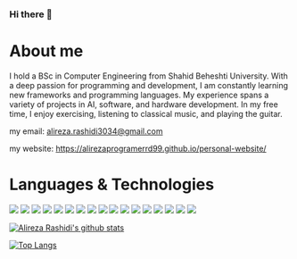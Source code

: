 ### Hi there 👋

<!--
**Alirezaprogramerrd99/Alirezaprogramerrd99** is a ✨ _special_ ✨ repository because its `README.md` (this file) appears on your GitHub profile.

Here are some ideas to get you started:

- 🔭 I’m currently working on ...
- 🌱 I’m currently learning ...
- 👯 I’m looking to collaborate on ...
- 🤔 I’m looking for help with ...
- 💬 Ask me about ...
- 📫 How to reach me: ...
- 😄 Pronouns: ...
- ⚡ Fun fact: ...
--> 

# About me


I hold a BSc in Computer Engineering from Shahid Beheshti University. With a deep passion for programming and development, I am constantly learning new frameworks and programming languages. My experience spans a variety of projects in AI, software, and hardware development. In my free time, I enjoy exercising, listening to classical music, and playing the guitar.


my email: alireza.rashidi3034@gmail.com

my website: https://alirezaprogramerrd99.github.io/personal-website/


# Languages & Technologies

[![](https://img.shields.io/badge/-assembly-red?logoColor=blue&style=for-the-badge&logo=assembly)](https://www.tutorialspoint.com/assembly_programming/assembly_introduction.htm)
[![](https://img.shields.io/badge/-c-lightblue?logoColor=blue&style=for-the-badge&logo=c)](https://www.cprogramming.com/)
[![](https://img.shields.io/badge/-c++-lightblue?logoColor=blue&style=for-the-badge&logo=c%2B%2B)](https://www.cplusplus.com/)
[![](https://img.shields.io/badge/-Java-white?logoColor=red&style=for-the-badge&logo=java)](https://www.java.com/)
[![](https://img.shields.io/badge/-Go-lightblue?logoColor=blue&style=for-the-badge&logo=Go)](https://golang.org/)
[![](https://img.shields.io/badge/-Python-white?logoColor=yellow&style=for-the-badge&logo=Python)](https://www.python.org/)
[![](https://img.shields.io/badge/-jupyter-white?logoColor=orange&style=for-the-badge&logo=jupyter)](https://jupyter.org/)
[![](https://img.shields.io/badge/-Matlab-white?logoColor=orange&style=for-the-badge&logo=matlab)](https://www.mathworks.com/)
[![](https://img.shields.io/badge/-javascript-F7DF1E?logoColor=white&style=for-the-badge&logo=javascript)](https://www.javascript.com/)
[![](https://img.shields.io/badge/-React-61DAFB?logoColor=white&style=for-the-badge&logo=react)](https://reactjs.org/)
[![](https://img.shields.io/badge/-FastAPI-009688?logoColor=white&style=for-the-badge&logo=fastapi)](https://fastapi.tiangolo.com/)
[![](https://img.shields.io/badge/-PyTorch-white?logoColor=red&style=for-the-badge&logo=pytorch)](https://pytorch.org/)
[![](https://img.shields.io/badge/-PostgreSQL-white?logoColor=blue&style=for-the-badge&logo=postgresql)](https://www.postgresql.org/)
[![](https://img.shields.io/badge/-Docker-blue?logoColor=white&style=for-the-badge&logo=docker)](https://www.docker.com/)
[![](https://img.shields.io/badge/-git-white?logoColor=orange&style=for-the-badge&logo=git)](https://git-scm.com/)
[![](https://img.shields.io/badge/-ubuntu-white?logoColor=red&style=for-the-badge&logo=ubuntu)](https://ubuntu.com/)
[![](https://img.shields.io/badge/-kaliLinux-blue?logoColor=white&style=for-the-badge&logo=kaliLinux)](https://www.kali.org/)

[![Alireza Rashidi's github stats](https://github-readme-stats.vercel.app/api?username=Alirezaprogramerrd99&show_icons=true&theme=tokyonight)](https://github.com/anuraghazra/github-readme-stats)

[![Top Langs](https://github-readme-stats.vercel.app/api/top-langs/?username=Alirezaprogramerrd99&layout=compact&theme=tokyonight)](https://github.com/anuraghazra/github-readme-stats)


